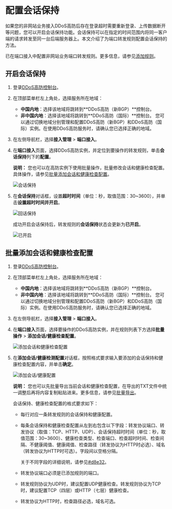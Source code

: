 # 配置会话保持

如果您的非网站业务接入DDoS高防后存在登录超时需要重新登录、上传数据断开等问题，您可以开启会话保持功能。会话保持可以在指定的时间范围内将同一客户端的请求转发至同一台后端服务器上。本文介绍了为端口转发规则配置会话保持的方法。

已在端口接入中配置非网站业务端口转发规则。更多信息，请参见[添加规则](/intl.zh-CN/DDoS高防（新BGP&国际）用户指南/接入DDoS高防/端口接入/添加规则.md)。

## 开启会话保持

1.  登录[DDoS高防控制台](https://yundun.console.aliyun.com/?p=ddoscoo)。

2.  在顶部菜单栏左上角处，选择服务所在地域：

    -   **中国内地**：选择该地域将跳转到**DDoS高防（新BGP）**控制台。
    -   **非中国内地**：选择该地域将跳转到**DDoS高防（国际）**控制台。
    您可以通过切换地域分别管理和配置DDoS高防（新BGP）和DDoS高防（国际）实例。在使用DDoS高防服务时，请确认您已选择正确的地域。

3.  在左侧导航栏，选择**接入管理** \> **端口接入**。

4.  在**端口接入**页面，选择DDoS高防实例，并定位到要操作的转发规则，单击**会话保持**列下的**配置**。

    **说明：** 您也可以在高防实例下使用批量操作，批量修改会话和健康检查配置。具体操作，请参见[批量添加会话和健康检查配置](#section_qm6_zi5_600)。

    ![会话保持](https://static-aliyun-doc.oss-accelerate.aliyuncs.com/assets/img/zh-CN/2732247061/p69479.png)

5.  在**会话保持**对话框，设置**超时时间**（单位：秒，取值范围：30~3600），并单击**设置超时时间并开启**。

    ![回话保持](https://static-aliyun-doc.oss-accelerate.aliyuncs.com/assets/img/zh-CN/2732247061/p49646.png)

    成功开启会话保持后，转发规则的**会话保持**状态会更新为**已开启**。

    ![已开启](https://static-aliyun-doc.oss-accelerate.aliyuncs.com/assets/img/zh-CN/2732247061/p189964.png)


## 批量添加会话和健康检查配置

1.  登录[DDoS高防控制台](https://yundun.console.aliyun.com/?p=ddoscoo)。

2.  在顶部菜单栏左上角处，选择服务所在地域：

    -   **中国内地**：选择该地域将跳转到**DDoS高防（新BGP）**控制台。
    -   **非中国内地**：选择该地域将跳转到**DDoS高防（国际）**控制台。
    您可以通过切换地域分别管理和配置DDoS高防（新BGP）和DDoS高防（国际）实例。在使用DDoS高防服务时，请确认您已选择正确的地域。

3.  在左侧导航栏，选择**接入管理** \> **端口接入**。

4.  在**端口接入**页面，选择要操作的DDoS高防实例，并在规则列表下方选择**批量操作** \> **添加会话/健康检查配置**。

    ![添加会话和健康检查配置](https://static-aliyun-doc.oss-accelerate.aliyuncs.com/assets/img/zh-CN/5302247061/p190055.png)

5.  在**添加会话/健康检测配置**对话框，按照格式要求输入要添加的会话保持和健康检查配置内容，并单击**确定**。

    ![添加会话/健康配置](https://static-aliyun-doc.oss-accelerate.aliyuncs.com/assets/img/zh-CN/5302247061/p69485.png)

    **说明：** 您也可以先批量导出当前会话和健康检查配置，在导出的TXT文件中统一调整后再将内容复制粘贴进来。更多信息，请参见[批量导出](/intl.zh-CN/DDoS高防（新BGP&国际）用户指南/接入DDoS高防/端口接入/批量导出.md)。

    会话保持、健康检查配置的格式要求如下：

    -   每行对应一条转发规则的会话保持和健康配置。
    -   每条会话保持和健康检查配置从左到右包含以下字段：转发协议端口、转发协议（取值：TCP、HTTP、UDP）、会话保持超时时间（单位：秒，取值范围：30~3600）、健康检查类型、检查端口、检查超时时间、检查间隔、不健康阈值、健康阈值、检查路径（转发协议为HTTP时必选）、域名（转发协议为HTTP时可选）。字段间以空格分隔。

        关于不同字段的详细说明，请参见[\#d8e32](#d8e32)。

    -   转发协议端口必须是已添加规则的端口。
    -   转发规则协议为UDP时，建议配置UDP健康检查。转发规则协议为TCP时，建议配置TCP（四层）或HTTP（七层）健康检查。
    -   转发协议为HTTP时，检查路径必选，域名可选。

